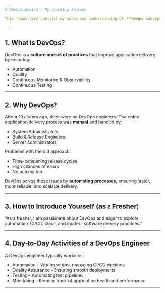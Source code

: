 ```yaml
---
# DevOps Basics – My Learning Journey

This repository contains my notes and understanding of **DevOps concepts**.

---
```


## 1. What is DevOps?

DevOps is a **culture and set of practices** that improve application delivery by ensuring:

* Automation
* Quality
* Continuous Monitoring & Observability
* Continuous Testing

---

## 2. Why DevOps?

About 10+ years ago, there were no DevOps engineers. The entire application delivery process was **manual** and handled by:

* System Administrators
* Build & Release Engineers
* Server Administrators

Problems with the old approach:

* Time-consuming release cycles
* High chances of errors
* No automation

DevOps solves these issues by **automating processes**, ensuring faster, more reliable, and scalable delivery.

---

## 3. How to Introduce Yourself (as a Fresher)

“As a fresher, I am passionate about DevOps and eager to explore automation, CI/CD, cloud, and modern software delivery practices.”

---

## 4. Day-to-Day Activities of a DevOps Engineer

A DevOps engineer typically works on:

* Automation – Writing scripts, managing CI/CD pipelines
* Quality Assurance – Ensuring smooth deployments
* Testing – Automating test pipelines
* Monitoring – Keeping track of application health and performance

---

